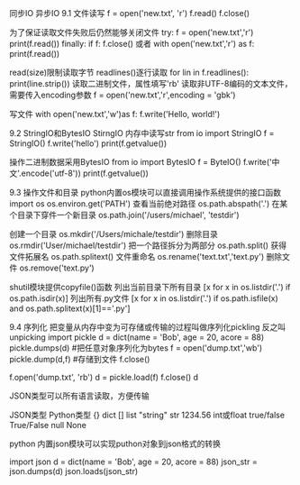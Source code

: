 同步IO
异步IO
9.1 文件读写
f = open('new.txt', 'r')
f.read()
f.close()

为了保证读取文件失败后仍然能够关闭文件
try:
    f = open('new.txt','r')
    print(f.read())
finally:
        if f:
            f.close()
或者
with open('new.txt','r') as f:
    print(f.read())

read(size)限制读取字节
readlines()逐行读取
for lin in f.readlines():
    print(line.strip())
读取二进制文件，属性填写'rb'
读取非UTF-8编码的文本文件，需要传入encoding参数
f = open('new.txt','r',encoding = 'gbk')

写文件
with open('new.txt','w')as f:
				f.write('Hello, world!')

9.2 StringIO和BytesIO
StirngIO 内存中读写str
from io import StringIO
f = StringIO()
f.write('hello')
print(f.getvalue())

操作二进制数据采用BytesIO
from io import BytesIO
f = ByteIO()
f.write('中文'.encode('utf-8'))
print(f.getvalue())

 9.3 操作文件和目录
	python内置os模块可以直接调用操作系统提供的接口函数
import os
os.environ.get('PATH')
查看当前绝对路径
os.path.abspath('.')
在某个目录下穿件一个新目录
os.path.join('/users/michael', 'testdir')

创建一个目录
os.mkdir('/Users/michale/testdir')
删除目录
os.rmdir('User/michael/testdir')
把一个路径拆分为两部分
os.path.split()
获得文件拓展名
os.path.splitext()
文件重命名
os.rename('text.txt','text.py')
删除文件
os.remove('text.py')

shutil模块提供copyfile()函数
列出当前目录下所有目录
[x for x in os.listdir('.') if os.path.isdir(x)]
列出所有.py文件
[x for x in os.listdir('.') if os.path.isfile(x) and os.path.splitext(x)[1]=='.py']

9.4 序列化
把变量从内存中变为可存储或传输的过程叫做序列化pickling
反之叫unpicking
import pickle
d = dict(name = 'Bob', age = 20, acore = 88)
pickle.dumps(d) #把任意对象序列化为bytes
f = open('dump.txt','wb')
pickle.dump(d,f) #存储到文件
f.close()

f.open('dump.txt', 'rb')
d = pickle.load(f)
f.close()
d

JSON类型可以所有语言读取，方便传输

JSON类型	Python类型
{}		dict
[]		list
"string"		str
1234.56	int或float
true/false		True/False
null		None

python 内置json模块可以实现puthon对象到json格式的转换

import json
d = dict(name = 'Bob', age = 20, acore = 88)
json_str = json.dumps(d)
json.loads(json_str)
